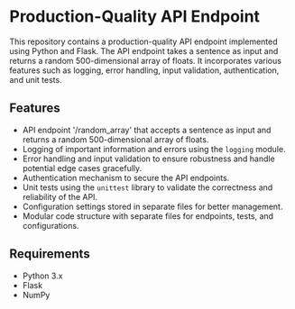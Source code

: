 # Production-Quality API Endpoint

This repository contains a production-quality API endpoint implemented using Python and Flask. The API endpoint takes a sentence as input and returns a random 500-dimensional array of floats. It incorporates various features such as logging, error handling, input validation, authentication, and unit tests.

## Features

- API endpoint '/random_array' that accepts a sentence as input and returns a random 500-dimensional array of floats.
- Logging of important information and errors using the `logging` module.
- Error handling and input validation to ensure robustness and handle potential edge cases gracefully.
- Authentication mechanism to secure the API endpoints.
- Unit tests using the `unittest` library to validate the correctness and reliability of the API.
- Configuration settings stored in separate files for better management.
- Modular code structure with separate files for endpoints, tests, and configurations.

## Requirements

- Python 3.x
- Flask
- NumPy